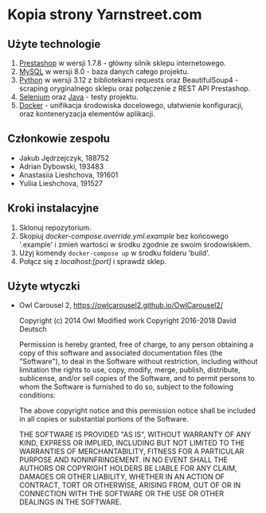 # Kopia strony Yarnstreet.com

## Użyte technologie

1. [Prestashop](https://pl.prestashop.com/) w wersji 1.7.8 - główny silnik sklepu internetowego.
2. [MySQL](https://www.mysql.com/) w wersji 8.0 - baza danych całego projektu.
3. [Python](https://www.python.org/) w wersji 3.12 z bibliotekami requests oraz BeautifulSoup4 - scraping oryginalnego sklepu oraz połączenie z REST API Prestashop.
4. [Selenium](https://www.selenium.dev/) oraz [Java](https://www.java.com/en/) - testy projektu.
5. [Docker](https://www.docker.com/) - unifikacja środowiska docelowego, ułatwienie konfiguracji, oraz konteneryzacja elementów aplikacji.

## Członkowie zespołu

- Jakub Jędrzejczyk, 188752
- Adrian Dybowski, 193483
- Anastasiia Lieshchova, 191601
- Yuliia Lieshchova, 191527

## Kroki instalacyjne

1. Sklonuj repozytorium.
2. Skopiuj _docker-compose.override.yml.example_ bez końcowego '.example' i zmień wartości w środku zgodnie ze swoim środowiskiem.
3. Użyj komendy `docker-compose up` w środku folderu 'build'.
4. Połącz się z _localhost:[port]_ i sprawdź sklep.

## Użyte wtyczki
- Owl Carousel 2, https://owlcarousel2.github.io/OwlCarousel2/ 
    
    Copyright (c) 2014 Owl
    Modified work Copyright 2016-2018 David Deutsch

    Permission is hereby granted, free of charge, to any person
obtaining a copy of this software and associated documentation
files (the "Software"), to deal in the Software without
restriction, including without limitation the rights to use,
copy, modify, merge, publish, distribute, sublicense, and/or sell
copies of the Software, and to permit persons to whom the
Software is furnished to do so, subject to the following
conditions:

    The above copyright notice and this permission notice shall be
included in all copies or substantial portions of the Software.

    THE SOFTWARE IS PROVIDED "AS IS", WITHOUT WARRANTY OF ANY KIND,
EXPRESS OR IMPLIED, INCLUDING BUT NOT LIMITED TO THE WARRANTIES
OF MERCHANTABILITY, FITNESS FOR A PARTICULAR PURPOSE AND
NONINFRINGEMENT. IN NO EVENT SHALL THE AUTHORS OR COPYRIGHT
HOLDERS BE LIABLE FOR ANY CLAIM, DAMAGES OR OTHER LIABILITY,
WHETHER IN AN ACTION OF CONTRACT, TORT OR OTHERWISE, ARISING
FROM, OUT OF OR IN CONNECTION WITH THE SOFTWARE OR THE USE OR
OTHER DEALINGS IN THE SOFTWARE.
